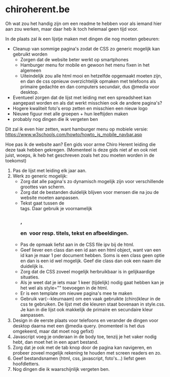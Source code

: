 # chiroherent.be
Oh wat zou het handig zijn om een readme te hebben voor als iemand hier aan zou werken, maar daar heb ik toch helemaal geen tijd voor.

In de plaats zal ik een lijstje maken met dingen die nog moeten gebeuren:
- Cleanup van sommige pagina's zodat de CSS zo generic mogelijk kan gebruikt worden
  - Zorgen dat de website beter werkt op smartphones
  - Hamburger menu for mobile en gewoon het menu fixen in het algemeen
  - Uiteindelijk zou alle html mooi en hetzelfde opgemaakt moeten zijn, en dan de css opnieuw overzichtelijk opmaken met telefoons als primaire gedachte en dan computers secundair, dus @media voor desktop.
- Eventueel zorgen dat de lijst met leiding met een spreadsheet kan aangepast worden en als dat werkt misschien ook de andere pagina's?
- Hogere kwaliteit foto's erop zetten en misschien een nieuw logo
- Nieuwe figuur met alle groepen + hun leeftijden maken
- probably nog dingen die ik vergeten ben

Dit zal ik even hier zetten, want hamburger menu op mobiele versie: https://www.w3schools.com/howto/howto_js_mobile_navbar.asp


Hoe pas ik de website aan? Een gids voor arme Chiro Herent leiding die deze taak hebben gekregen.
(Momenteel is deze gids niet af en ook niet juist, woeps, ik heb het geschreven zoals het zou moeten worden in de toekomst)
1. Pas de lijst met leiding elk jaar aan.
2. Werk zo generic mogelijk:
	- Zorg dat alle pagina's zo dynamisch mogelijk zijn voor verschillende groottes van scherm.
	- Zorg dat de bestanden duidelijk blijven voor mensen die na jou de website moeten aanpassen.
	- Tekst gaat tussen de <main> tags. Daar gebruik je voornamelijk <h3>, <p> en <img> voor resp. titels, tekst en afbeeldingen.
	- Pas de opmaak liefst aan in de CSS file ipv bij de html.
	- Geef liever een class dan een id aan een html object, want van een id kan je maar 1 per document hebben. Soms is een class geen optie en dan is een id wel mogelijk. Geef die class dan ook een naam die duidelijk is.
	- Zorg dat de CSS zoveel mogelijk herbruikbaar is in gelijkaardige situaties.
	- Als je weet dat je iets maar 1 keer (tijdelijk) nodig gaat hebben kan je het wel als style="" toevoegen in de html. 
	- Er is een template om nieuwe pagina's mee te maken
	- Gebruik var(--kleurnaam) om een vaak gebruikte (chiro)kleur in de css te gebruiken. De lijst met die kleuren staat bovenaan in style.css. Je kan in die lijst ook makkelijk de primaire en secundaire kleur aanpassen.
3. Design in de eerste plaats voor telefoons en verander de dingen voor desktop daarna met een @media query. (momenteel is het dus omgekeerd, maar dat moet nog gefixt)
4. Javascript voeg je onderaan in de body toe, tenzij je het vaker nodig hebt, dan moet het in een apart bestand.
5. Zorg dat je ook met de tab knop door de pagina kan navigeren, en probeer zoveel mogelijk rekening te houden met screen readers en zo.
6. Geef bestandsnamen (html, css, javascript, foto's...) liefst geen hoofdletters.
7. Nog dingen die ik waarschijnlijk vergeten ben.
